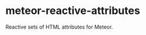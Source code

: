 meteor-reactive-attributes
==========================

Reactive sets of HTML attributes for Meteor.
